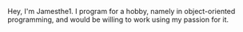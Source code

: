 Hey, I'm Jamesthe1. I program for a hobby, namely in object-oriented programming, and would be willing to work using my passion for it.
